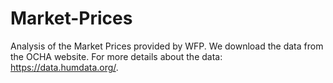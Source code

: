 # Market-Prices

Analysis of the Market Prices provided by WFP. We download the data from the OCHA website. For more details about the data: https://data.humdata.org/.



